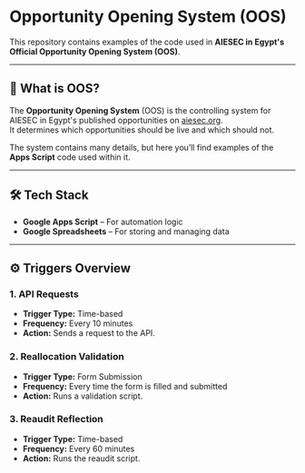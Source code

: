 # Opportunity Opening System (OOS)

This repository contains examples of the code used in **AIESEC in Egypt's Official Opportunity Opening System (OOS)**.

---

## 📌 What is OOS?

The **Opportunity Opening System** (OOS) is the controlling system for AIESEC in Egypt's published opportunities on [aiesec.org](https://aiesec.org).  
It determines which opportunities should be live and which should not.

The system contains many details, but here you’ll find examples of the **Apps Script** code used within it.

---

## 🛠 Tech Stack

- **Google Apps Script** – For automation logic
- **Google Spreadsheets** – For storing and managing data

---

## ⚙️ Triggers Overview

### 1. API Requests
- **Trigger Type:** Time-based  
- **Frequency:** Every 10 minutes  
- **Action:** Sends a request to the API.

### 2. Reallocation Validation
- **Trigger Type:** Form Submission  
- **Frequency:** Every time the form is filled and submitted  
- **Action:** Runs a validation script.

### 3. Reaudit Reflection
- **Trigger Type:** Time-based  
- **Frequency:** Every 60 minutes  
- **Action:** Runs the reaudit script.

